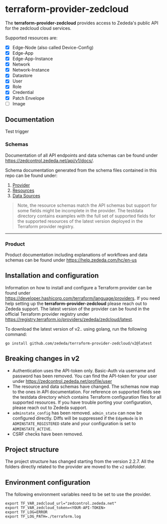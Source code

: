 # terraform-provider-zedcloud

The __terraform-provider-zedcloud__ provides access to Zededa's public API for the zedcloud cloud services.

Supported resources are:
- [x] Edge-Node (also called Device-Config)
- [x] Edge-App
- [x] Edge-App-Instance
- [x] Network
- [x] Network-Instance
- [x] Datastore
- [x] User
- [x] Role
- [x] Credential
- [x] Patch Envelope
- [ ] Image

## Documentation
Test trigger 
### Schemas

Documentation of all API endpoints and data schemas can be found under https://zedcontrol.zededa.net/api/v1/docs/.

Schema documentation generated from the schema files contained in this repo can be found under:
1. [Provider](https://github.com/zededa/terraform-provider-zedcloud/blob/main/docs/index.md)
1. [Resources](https://github.com/zededa/terraform-provider-zedcloud/tree/main/docs/resources)
1. [Data Sources](https://github.com/zededa/terraform-provider-zedcloud/tree/main/docs/data-sources)

> Note, the resource schemas match the API schemas but support for some fields might be incomplete in the provider. The testdata directory contains examples with the full set of supported fields for the supported resources of the latest version deployed in the Terraform provider registry.

---

### Product

Product documentation including explanations of workflows and data schemas can be found under https://help.zededa.com/hc/en-us

## Installation and configuration

Information on how to install and configure a Terraform provider can be found under https://developer.hashicorp.com/terraform/language/providers. If you need help setting up the __terraform-provider-zedcloud__ please reach out to Zededa support.
The latest version of the provider can be found in the official Terraform provider registry under https://registry.terraform.io/providers/zededa/zedcloud/latest.

To download the latest version of v2.*.* using golang, run the following command:
```
go install github.com/zededa/terraform-provider-zedcloud/v2@latest
```

## Breaking changes in v2

- Authentication uses the API-token only. Basic-Auth via username and password has been removed. You can find the API-token for your user under https://zedcontrol.zededa.net/profile/user
- The resource and data schemas have changed. The schemas now map to the ones in API documentation. For reference on supported fields see the testdata directory which contains Terraform configuration files for all supported resources. If you have trouble porting your configuration, please reach out to Zededa support.
- `adminstate_config` has been removed. `admin_state` can now be configured directly. Diffs will be suppressed if the `EdgeNode` is in `ADMINSTATE_REGISTERED` state and your configuration is set to `ADMINSTATE_ACTIVE`.
- CSRF checks have been removed.

## Project structure

The project structure has changed starting from the version 2.2.7. All the folders directly related to the provider are moved to the `v2` subfolder.

## Environment configuration

The following environment variables need to be set to use the provider.
```
export TF_VAR_zedcloud_url="zedcontrol.zededa.net"
export TF_VAR_zedcloud_token=<YOUR-API-TOKEN>
export TF_LOG=ERROR
export TF_LOG_PATH=./terraform.log
```

